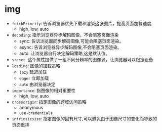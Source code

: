 # img

- `fetchPriority`: 告诉浏览器优先下载和渲染这张图片，提高页面加载速度
  - high, low, auto
- `decoding`: 指示浏览器异步解码图像，不会阻塞页面渲染
  - sync: 告诉浏览器同步解码图像,可能会阻塞页面渲染。
  - async: 告诉浏览器异步解码图像,不会阻塞页面渲染。
  - auto: 让浏览器自行决定解码策略,这是默认值。
- `srcset`: 这个属性提供了一组不同分辨率的图像源，让浏览器可以根据设备
- `loading`: 图像的加载策略
  - `lazy` 延迟加载
  - `eager` 立即加载
  - `auto` 由浏览器决定
- `importance`: 指图像的相对重要性
  - high, low, auto
- `crossorigin`: 指定图像的跨域访问策略
  - anonymous
  - `use-credentials`
- `intrinsicsize`: 指定图像的固有尺寸,可以避免由于图像尺寸的变化而导致的页面重排
